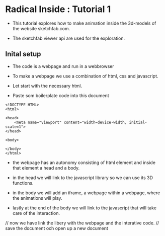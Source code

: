 # Radical Inside : Tutorial 1 

- This tutorial explores how to make animation inside the 3d-models of the website sketchfab.com.

- The sketchfab viewer api are used for the exploration.  

## Inital setup
- The code is a webpage and run in a webbrowser 
- To make a webpage we use a combination of html, css and javascript.

- Let start with the necessary html.
- Paste som boilerplate code into this document

```
<!DOCTYPE HTML>
<html>

<head>
    <meta name="viewport" content="width=device-width, initial-scale=1">
</head>

<body>

</body>
</html>
```



- the webpage has an autonomy consisting of html element and inside that element a head and a body.

- in the head we will link to the javascript library so we can use its 3D functions.

- in the body we will add an iframe, a webpage within a webpage, where the animations will play.

* lastly at the end of the body we will link to the javascript that will take care of the interaction.


// now we have link the libery with the webpage and the interative code.
// save the document och open up a new document

